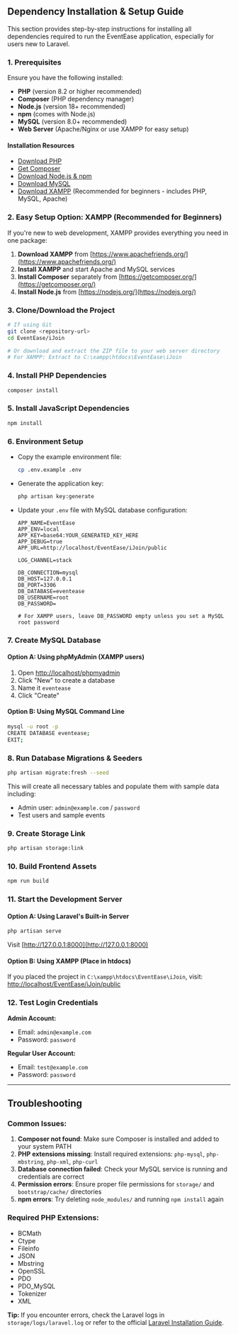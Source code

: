 ## Dependency Installation & Setup Guide

This section provides step-by-step instructions for installing all dependencies required to run the EventEase application, especially for users new to Laravel.

### 1. Prerequisites

Ensure you have the following installed:

- **PHP** (version 8.2 or higher recommended)
- **Composer** (PHP dependency manager)
- **Node.js** (version 18+ recommended)
- **npm** (comes with Node.js)
- **MySQL** (version 8.0+ recommended)
- **Web Server** (Apache/Nginx or use XAMPP for easy setup)

#### Installation Resources

- [Download PHP](https://www.php.net/downloads)
- [Get Composer](https://getcomposer.org/download/)
- [Download Node.js & npm](https://nodejs.org/)
- [Download MySQL](https://dev.mysql.com/downloads/)
- [Download XAMPP](https://www.apachefriends.org/download.html) (Recommended for beginners - includes PHP, MySQL, Apache)

### 2. Easy Setup Option: XAMPP (Recommended for Beginners)

If you're new to web development, XAMPP provides everything you need in one package:

1. **Download XAMPP** from [https://www.apachefriends.org/](https://www.apachefriends.org/)
2. **Install XAMPP** and start Apache and MySQL services
3. **Install Composer** separately from [https://getcomposer.org/](https://getcomposer.org/)
4. **Install Node.js** from [https://nodejs.org/](https://nodejs.org/)

### 3. Clone/Download the Project

```bash
# If using Git
git clone <repository-url>
cd EventEase/iJoin

# Or download and extract the ZIP file to your web server directory
# For XAMPP: Extract to C:\xampp\htdocs\EventEase\iJoin
```

### 4. Install PHP Dependencies

```bash
composer install
```

### 5. Install JavaScript Dependencies

```bash
npm install
```

### 6. Environment Setup

- Copy the example environment file:

    ```bash
    cp .env.example .env
    ```

- Generate the application key:

    ```bash
    php artisan key:generate
    ```

- Update your `.env` file with MySQL database configuration:

    ```env
    APP_NAME=EventEase
    APP_ENV=local
    APP_KEY=base64:YOUR_GENERATED_KEY_HERE
    APP_DEBUG=true
    APP_URL=http://localhost/EventEase/iJoin/public

    LOG_CHANNEL=stack

    DB_CONNECTION=mysql
    DB_HOST=127.0.0.1
    DB_PORT=3306
    DB_DATABASE=eventease
    DB_USERNAME=root
    DB_PASSWORD=

    # For XAMPP users, leave DB_PASSWORD empty unless you set a MySQL root password
    ```

### 7. Create MySQL Database

#### Option A: Using phpMyAdmin (XAMPP users)
1. Open [http://localhost/phpmyadmin](http://localhost/phpmyadmin)
2. Click "New" to create a database
3. Name it `eventease`
4. Click "Create"

#### Option B: Using MySQL Command Line
```bash
mysql -u root -p
CREATE DATABASE eventease;
EXIT;
```

### 8. Run Database Migrations & Seeders

```bash
php artisan migrate:fresh --seed
```

This will create all necessary tables and populate them with sample data including:
- Admin user: `admin@example.com` / `password`
- Test users and sample events

### 9. Create Storage Link

```bash
php artisan storage:link
```

### 10. Build Frontend Assets

```bash
npm run build
```

### 11. Start the Development Server

#### Option A: Using Laravel's Built-in Server
```bash
php artisan serve
```
Visit [http://127.0.0.1:8000](http://127.0.0.1:8000)

#### Option B: Using XAMPP (Place in htdocs)
If you placed the project in `C:\xampp\htdocs\EventEase\iJoin`, visit:
[http://localhost/EventEase/iJoin/public](http://localhost/EventEase/iJoin/public)

### 12. Test Login Credentials

**Admin Account:**
- Email: `admin@example.com`
- Password: `password`

**Regular User Account:**
- Email: `test@example.com`
- Password: `password`

---

## Troubleshooting

### Common Issues:

1. **Composer not found**: Make sure Composer is installed and added to your system PATH
2. **PHP extensions missing**: Install required extensions: `php-mysql`, `php-mbstring`, `php-xml`, `php-curl`
3. **Database connection failed**: Check your MySQL service is running and credentials are correct
4. **Permission errors**: Ensure proper file permissions for `storage/` and `bootstrap/cache/` directories
5. **npm errors**: Try deleting `node_modules/` and running `npm install` again

### Required PHP Extensions:
- BCMath
- Ctype
- Fileinfo
- JSON
- Mbstring
- OpenSSL
- PDO
- PDO_MySQL
- Tokenizer
- XML

**Tip:** If you encounter errors, check the Laravel logs in `storage/logs/laravel.log` or refer to the official [Laravel Installation Guide](https://laravel.com/docs/11.x/installation).